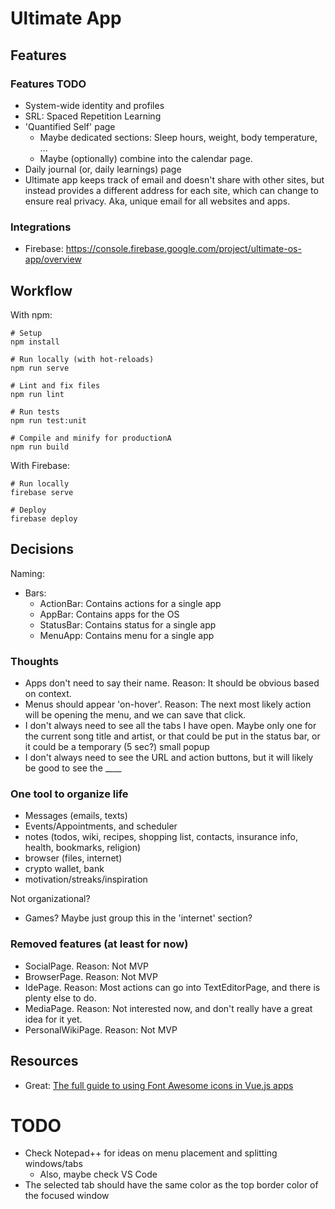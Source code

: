 # Ultimate App


## Features

### Features TODO
- System-wide identity and profiles
- SRL: Spaced Repetition Learning
- 'Quantified Self' page
    - Maybe dedicated sections: Sleep hours, weight, body temperature, ...
    - Maybe (optionally) combine into the calendar page.
- Daily journal (or, daily learnings) page
- Ultimate app keeps track of email and doesn't share with other sites, but instead provides a different address for each site, which can change to ensure real privacy. Aka, unique email for all websites and apps.

### Integrations
- Firebase: https://console.firebase.google.com/project/ultimate-os-app/overview


## Workflow

With npm:

    # Setup
    npm install
    
    # Run locally (with hot-reloads)
    npm run serve
    
    # Lint and fix files
    npm run lint
    
    # Run tests
    npm run test:unit
    
    # Compile and minify for productionA
    npm run build

With Firebase:

    # Run locally
    firebase serve
    
    # Deploy
    firebase deploy


## Decisions

Naming:
- Bars:
    - ActionBar: Contains actions for a single app
    - AppBar: Contains apps for the OS
    - StatusBar: Contains status for a single app
    - MenuApp: Contains menu for a single app


### Thoughts
- Apps don't need to say their name. Reason: It should be obvious based on context.
- Menus should appear 'on-hover'. Reason: The next most likely action will be opening the menu, and we can save that click.
- I don't always need to see all the tabs I have open. Maybe only one for the current song title and artist, or that could be put in the status bar, or it could be a temporary (5 sec?) small popup
- I don't always need to see the URL and action buttons, but it will likely be good to see the ____

### One tool to organize life
- Messages (emails, texts)
- Events/Appointments, and scheduler
- notes (todos, wiki, recipes, shopping list, contacts, insurance info, health, bookmarks, religion)
- browser (files, internet)
- crypto wallet, bank
- motivation/streaks/inspiration

Not organizational?
- Games? Maybe just group this in the 'internet' section?

### Removed features (at least for now)
- SocialPage. Reason: Not MVP
- BrowserPage. Reason: Not MVP
- IdePage. Reason: Most actions can go into TextEditorPage, and there is plenty else to do.
- MediaPage. Reason: Not interested now, and don't really have a great idea for it yet.
- PersonalWikiPage. Reason: Not MVP


## Resources
- Great: [The full guide to using Font Awesome icons in Vue.js apps](https://blog.logrocket.com/full-guide-to-using-font-awesome-icons-in-vue-js-apps-5574c74d9b2d/)



# TODO
- Check Notepad++ for ideas on menu placement and splitting windows/tabs
    - Also, maybe check VS Code
- The selected tab should have the same color as the top border color of the focused window

